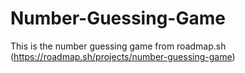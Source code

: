 # Number-Guessing-Game
This is the number guessing game from roadmap.sh (https://roadmap.sh/projects/number-guessing-game)
